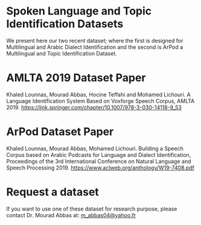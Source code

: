 # Spoken Language and Topic Identification Datasets
We present here our two recent dataset; where the first is designed for Multilingual and Arabic Dialect Identification and the second is ArPod a Multilingual and Topic Identification Dataset.

# AMLTA 2019 Dataset Paper
Khaled Lounnas, Mourad Abbas, Hocine Teffahi and Mohamed Lichouri. A Language Identification System Based on Voxforge Speech Corpus, AMLTA 2019. https://link.springer.com/chapter/10.1007/978-3-030-14118-9_53

# ArPod Dataset Paper
Khaled Lounnas, Mourad Abbas, Mohamed Lichouri. Building a Speech Corpus based on Arabic Podcasts for Language and Dialect Identification, Proceedings of the 3rd International Conference on Natural Language and Speech Processing 2019. https://www.aclweb.org/anthology/W19-7408.pdf

# Request a dataset
If you want to use one of these dataset for research purpose, please contact Dr. Mourad Abbas at: m_abbas04@yahoo.fr


